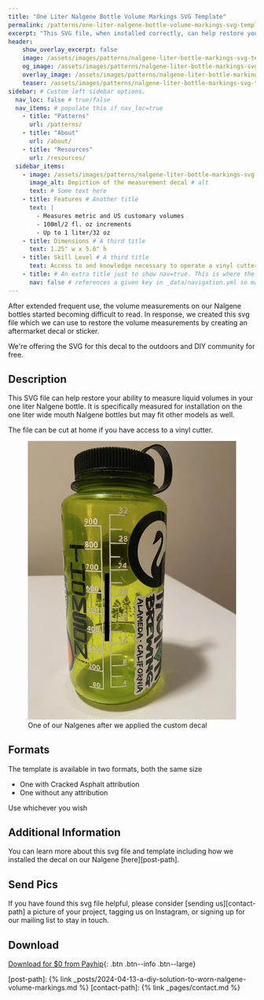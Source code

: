 ```yaml
---
title: "One Liter Nalgene Bottle Volume Markings SVG Template"
permalink: /patterns/one-liter-nalgene-bottle-volume-markings-svg-template/
excerpt: "This SVG file, when installed correctly, can help restore your ability to measure liquid volumes in your one liter Nalgene bottle."
header:
    show_overlay_excerpt: false
    image: /assets/images/patterns/nalgene-liter-bottle-markings-svg-template/nalgene-liter-bottle-markings-svg-template.jpg   # Twitter (use 'overlay_image')
    og_image: /assets/images/patterns/nalgene-liter-bottle-markings-svg-template/nalgene-liter-bottle-markings-svg-template-og.jpg
    overlay_image: /assets/images/patterns/nalgene-liter-bottle-markings-svg-template/nalgene-liter-bottle-markings-svg-template.jpg    # Article header at 2048x1024
    teaser: /assets/images/patterns/nalgene-liter-bottle-markings-svg-template/nalgene-liter-bottle-markings-svg-template-th.jpg   # Shrink image to 575x288
sidebar: # Custom left sidebar options.
  nav_loc: false # true/false
  nav_items: # populate this if nav_loc=true
    - title: "Patterns"
      url: /patterns/
    - title: "About"
      url: /about/
    - title: "Resources"
      url: /resources/
  sidebar_items:
    - image: /assets/images/patterns/nalgene-liter-bottle-markings-svg-template/sample-template.jpg
      image_alt: Depiction of the measurement decal # alt
      text: # Some text here
    - title: Features # Another title
      text: |
        - Measures metric and US customary volumes
        - 100ml/2 fl. oz increments
        - Up to 1 liter/32 oz
    - title: Dimensions # A third title
      text: 1.25" w x 5.6" h
    - title: Skill Level # A third title
      text: Access to and knowledge necessary to operate a vinyl cutter # more text still
    - title: # An extra title just to show nav=true. This is where the nav bar (if enabled) will go.
      nav: false # references a given key in _data/navigation.yml so make sure they match or leverage sidebar.loc=true/false
---
```


After extended frequent use, the volume measurements on our Nalgene bottles started becoming difficult to read. In response, we created this svg file which we can use to restore the volume measurements by creating an aftermarket decal or sticker.

We're offering the SVG for this decal to the outdoors and DIY community for free.

## Description

This SVG file can help restore your ability to measure liquid volumes in your one liter Nalgene bottle. It is specifically measured for installation on the one liter wide mouth Nalgene bottles but may fit other models as well.

The file can be cut at home if you have access to a vinyl cutter.

<figure>
  <img src="/assets/images/patterns/nalgene-liter-bottle-markings-svg-template/example.jpg" alt="One of our Nalgenes after we applied the custom decal">
  <figcaption>One of our Nalgenes after we applied the custom decal</figcaption>
</figure>

## Formats

The template is available in two formats, both the same size 
- One with Cracked Asphalt attribution
- One without any attribution

Use whichever you wish <i class="fa-regular fa-hand-peace"></i>

## Additional Information

You can learn more about this svg file and template including how we installed the decal on our Nalgene [here][post-path].

## Send Pics

If you have found this svg file helpful, please consider [sending us][contact-path] a picture of your project, tagging us on Instagram, or signing up for our mailing list to stay in touch.

## Download

[<i class="fa-regular fa-circle-down"></i> Download for $0 from Payhip](https://payhip.com/b/IXFe8){: .btn .btn--info .btn--large}

[post-path]: {% link _posts/2024-04-13-a-diy-solution-to-worn-nalgene-volume-markings.md %}
[contact-path]: {% link _pages/contact.md %}

